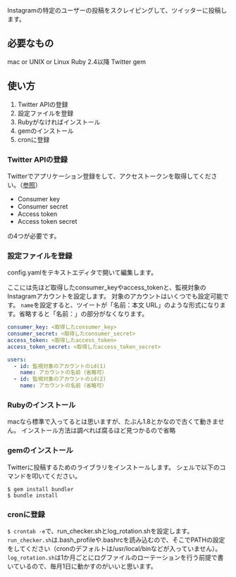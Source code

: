 Instagramの特定のユーザーの投稿をスクレイピングして、ツイッターに投稿します。

## 必要なもの
mac or UNIX or Linux
Ruby 2.4以降
Twitter gem

## 使い方
1. Twitter APIの登録
1. 設定ファイルを登録
1. Rubyがなければインストール
1. gemのインストール
1. cronに登録

### Twitter APIの登録
Twitterでアプリケーション登録をして、アクセストークンを取得してください。（[参照](https://syncer.jp/Web/API/Twitter/REST_API/)）
- Consumer key
- Consumer secret
- Access token
- Access token secret

の4つが必要です。

### 設定ファイルを登録
config.yamlをテキストエディタで開いて編集します。

ここには先ほど取得したconsumer_keyやaccess_tokenと、監視対象のInstagramアカウントを設定します。
対象のアカウントはいくつでも設定可能です。
`name`を設定すると、ツイートが「名前：本文 URL」のような形式になります。省略すると「名前：」の部分がなくなります。
```yaml:config.yaml
consumer_key: <取得したconsumer_key>
consumer_secret: <取得したconsumer_secret>
access_token: <取得したaccess_token>
access_token_secret: <取得したaccess_token_secret>

users:
  - id: 監視対象のアカウントのid(1)
    name: アカウントの名前（省略可）
  - id: 監視対象のアカウントのid(2)
    name: アカウントの名前（省略可）
```

### Rubyのインストール
macなら標準で入ってるとは思いますが、たぶん1.8とかなので古くて動きません。
インストール方法は調べれば腐るほど見つかるので省略

### gemのインストール
Twitterに投稿するためのライブラリをインストールします。
シェルで以下のコマンドを叩いてください。
```shell-session
$ gem install bundler
$ bundle install
```

### cronに登録
`$ crontab -e`で、run_checker.shとlog_rotation.shを設定します。
`run_checker.sh`は.bash_profileや.bashrcを読み込むので、そこでPATHの設定をしてください（cronのデフォルトは/usr/local/binなどが入っていません）。
`log_rotation.sh`は1か月ごとにログファイルのローテーションを行う前提で書いているので、毎月1日に動かすのがいいと思います。
